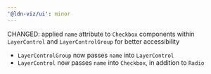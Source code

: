 ```yaml
---
'@ldn-viz/ui': minor
---
```


CHANGED: applied `name` attribute to `Checkbox` components within `LayerControl` and `LayerControlGroup` for better accessibility

- `LayerControlGroup` now passes `name` into `LayerControl`
- `LayerControl` now passes `name` into `Checkbox`, in addition to `Radio`
